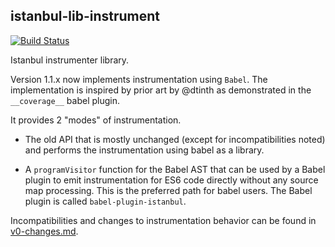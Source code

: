 istanbul-lib-instrument
-----------------------

[![Build Status](https://travis-ci.org/istanbuljs/istanbul-lib-instrument.svg?branch=master)](https://travis-ci.org/istanbuljs/istanbul-lib-instrument)

Istanbul instrumenter library.

Version 1.1.x now implements instrumentation using `Babel`. The implementation is inspired
by prior art by @dtinth as demonstrated in the `__coverage__` babel plugin.

It provides 2 "modes" of instrumentation.

* The old API that is mostly unchanged (except for incompatibilities noted) and
  performs the instrumentation using babel as a library.

* A `programVisitor` function for the Babel AST that can be used by a Babel plugin
  to emit instrumentation for ES6 code directly without any source map
  processing. This is the preferred path for babel users. The Babel plugin is
  called `babel-plugin-istanbul`.

Incompatibilities and changes to instrumentation behavior can be found in
[v0-changes.md](v0-changes.md).


